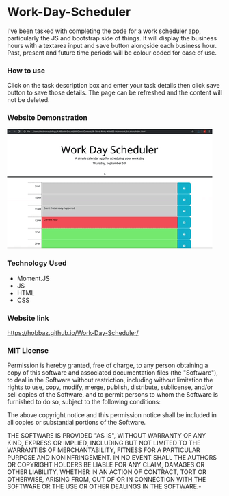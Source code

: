 # Work-Day-Scheduler
I've been tasked with completing the code for a work scheduler app, particularly the JS and bootstrap side of things. It will display the business hours with a textarea input and save button alongside each business hour. Past, present and future time periods will be colour coded for ease of use.

### How to use
Click on the task description box and enter your task details then click save button to save those details. The page can be refreshed and the content will not be deleted.

### Website Demonstration
![A user clicks on slots on the color-coded calendar and edits the events.](./Assets/05-third-party-apis-homework-demo.gif)

### Technology Used
- Moment.JS
- JS
- HTML
- CSS

### Website link
https://hobbaz.github.io/Work-Day-Scheduler/

### MIT License
Permission is hereby granted, free of charge, to any person obtaining a copy of this software and associated documentation files (the "Software"), to deal in the Software without restriction, including without limitation the rights to use, copy, modify, merge, publish, distribute, sublicense, and/or sell copies of the Software, and to permit persons to whom the Software is furnished to do so, subject to the following conditions:

The above copyright notice and this permission notice shall be included in all copies or substantial portions of the Software.

THE SOFTWARE IS PROVIDED "AS IS", WITHOUT WARRANTY OF ANY KIND, EXPRESS OR IMPLIED, INCLUDING BUT NOT LIMITED TO THE WARRANTIES OF MERCHANTABILITY, FITNESS FOR A PARTICULAR PURPOSE AND NONINFRINGEMENT. IN NO EVENT SHALL THE AUTHORS OR COPYRIGHT HOLDERS BE LIABLE FOR ANY CLAIM, DAMAGES OR OTHER LIABILITY, WHETHER IN AN ACTION OF CONTRACT, TORT OR OTHERWISE, ARISING FROM, OUT OF OR IN CONNECTION WITH THE SOFTWARE OR THE USE OR OTHER DEALINGS IN THE SOFTWARE.- 